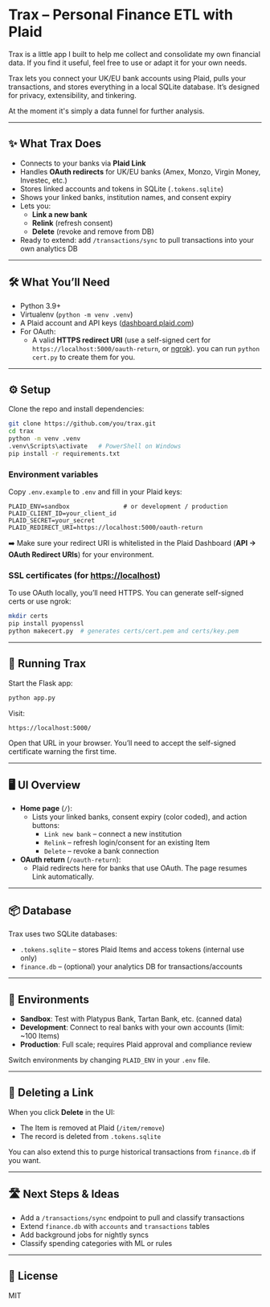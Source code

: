 # Trax – Personal Finance ETL with Plaid

Trax is a little app I built to help me collect and consolidate my own financial data. If you find it useful, feel free to use or adapt it for your own needs.

Trax lets you connect your UK/EU bank accounts using Plaid, pulls your transactions, and stores everything in a local SQLite database. It’s designed for privacy, extensibility, and tinkering.

At the moment it's simply a data funnel for further analysis.

---

## ✨ What Trax Does

- Connects to your banks via **Plaid Link**
- Handles **OAuth redirects** for UK/EU banks (Amex, Monzo, Virgin Money, Investec, etc.)
- Stores linked accounts and tokens in SQLite (`.tokens.sqlite`)
- Shows your linked banks, institution names, and consent expiry
- Lets you:
  - **Link a new bank**
  - **Relink** (refresh consent)
  - **Delete** (revoke and remove from DB)
- Ready to extend: add `/transactions/sync` to pull transactions into your own analytics DB

---

## 🛠 What You’ll Need

- Python 3.9+
- Virtualenv (`python -m venv .venv`)
- A Plaid account and API keys ([dashboard.plaid.com](https://dashboard.plaid.com))
- For OAuth:
  - A valid **HTTPS redirect URI** (use a self-signed cert for `https://localhost:5000/oauth-return`, or [ngrok](https://ngrok.com/)). you can run `python cert.py` to create them for you.

---

## ⚙️ Setup

Clone the repo and install dependencies:

```bash
git clone https://github.com/you/trax.git
cd trax
python -m venv .venv
.venv\Scripts\activate   # PowerShell on Windows
pip install -r requirements.txt
```

### Environment variables

Copy `.env.example` to `.env` and fill in your Plaid keys:

```env
PLAID_ENV=sandbox               # or development / production
PLAID_CLIENT_ID=your_client_id
PLAID_SECRET=your_secret
PLAID_REDIRECT_URI=https://localhost:5000/oauth-return
```

➡️ Make sure your redirect URI is whitelisted in the Plaid Dashboard (**API → OAuth Redirect URIs**) for your environment.

### SSL certificates (for [https://localhost](https://localhost))

To use OAuth locally, you’ll need HTTPS. You can generate self-signed certs or use ngrok:

```bash
mkdir certs
pip install pyopenssl
python makecert.py  # generates certs/cert.pem and certs/key.pem
```

---

## 🚀 Running Trax

Start the Flask app:

```bash
python app.py
```

Visit:

```
https://localhost:5000/
```

Open that URL in your browser. You’ll need to accept the self-signed certificate warning the first time.

---

## 🖥️ UI Overview

- **Home page** (`/`):
  - Lists your linked banks, consent expiry (color coded), and action buttons:
    - `Link new bank` – connect a new institution
    - `Relink` – refresh login/consent for an existing Item
    - `Delete` – revoke a bank connection
- **OAuth return** (`/oauth-return`):
  - Plaid redirects here for banks that use OAuth. The page resumes Link automatically.

---

## 📦 Database

Trax uses two SQLite databases:

- `.tokens.sqlite` – stores Plaid Items and access tokens (internal use only)
- `finance.db` – (optional) your analytics DB for transactions/accounts

---

## 🔑 Environments

- **Sandbox**: Test with Platypus Bank, Tartan Bank, etc. (canned data)
- **Development**: Connect to real banks with your own accounts (limit: ~100 Items)
- **Production**: Full scale; requires Plaid approval and compliance review

Switch environments by changing `PLAID_ENV` in your `.env` file.

---

## 🧹 Deleting a Link

When you click **Delete** in the UI:

- The Item is removed at Plaid (`/item/remove`)
- The record is deleted from `.tokens.sqlite`

You can also extend this to purge historical transactions from `finance.db` if you want.

---

## 🛣 Next Steps & Ideas

- Add a `/transactions/sync` endpoint to pull and classify transactions
- Extend `finance.db` with `accounts` and `transactions` tables
- Add background jobs for nightly syncs
- Classify spending categories with ML or rules

---

## 📝 License

MIT
